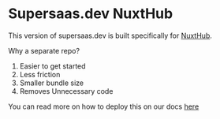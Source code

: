 # Supersaas.dev NuxtHub

This version of supersaas.dev is built specifically for [NuxtHub](https://hub.nuxt.com/). 

Why a separate repo?

1. Easier to get started
2. Less friction
3. Smaller bundle size
4. Removes Unnecessary code

You can read more on how to deploy this on our docs [here](https://supersaas.dev/docs/nuxthub) 
